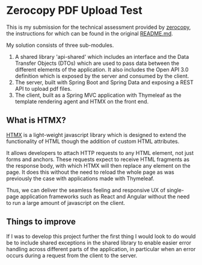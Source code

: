 # Zerocopy PDF Upload Test

This is my submission for the technical assessment provided by [zerocopy](https://zerocopy.be/), the instructions for which can be found in the original [README.md](/README_original.md).

My solution consists of three sub-modules.
1. A shared library 'api-shared' which includes an interface and the Data Transfer Objects (DTOs) which are used to pass data between the different elements of the application. It also includes the Open API 3.0 definition which is exposed by the server and consumed by the client.
2. The server, built with Spring Boot and Spring Data and exposing a REST API to upload pdf files.
3. The client, built as a Spring MVC application with Thymeleaf as the template rendering agent and HTMX on the front end.

## What is HTMX?

[HTMX](https://htmx.org/) is a light-weight javascript library which is designed to extend the functionality of HTML though the addition of custom HTML attributes. 

It allows developers to attach HTTP requests to any HTML element, not just forms and anchors. These requests expect to receive HTML fragments as the response body, with which HTMX will then replace any element on the page. It does this without the need to reload the whole page as was previously the case with applications made with Thymeleaf. 

Thus, we can deliver the seamless feeling and responsive UX of single-page application frameworks such as React and Angular without the need to run a large amount of javascript on the client. 

## Things to improve

If I was to develop this project further the first thing I would look to do would be to include shared exceptions in the shared library to enable easier error handling across different parts of the application, in particular when an error occurs during a request from the client to the server.